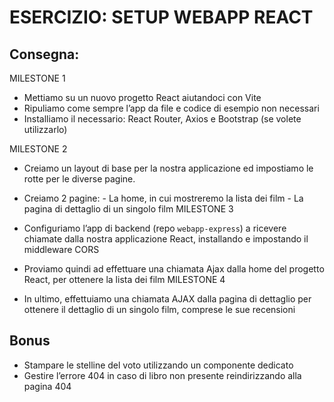 # ESERCIZIO: SETUP WEBAPP REACT

## Consegna:

MILESTONE 1

- Mettiamo su un nuovo progetto React aiutandoci con Vite
- Ripuliamo come sempre l’app da file e codice di esempio non necessari
- Installiamo il necessario: React Router, Axios e Bootstrap (se volete utilizzarlo)

MILESTONE 2

- Creiamo un layout di base per la nostra applicazione ed impostiamo le rotte per le diverse pagine.
- Creiamo 2 pagine: - La home, in cui mostreremo la lista dei film - La pagina di dettaglio di un singolo film
  MILESTONE 3

- Configuriamo l’app di backend (repo `webapp-express`) a ricevere chiamate dalla nostra applicazione React, installando e impostando il middleware CORS
- Proviamo quindi ad effettuare una chiamata Ajax dalla home del progetto React, per ottenere la lista dei film
  MILESTONE 4
- In ultimo, effettuiamo una chiamata AJAX dalla pagina di dettaglio per ottenere il dettaglio di un singolo film, comprese le sue recensioni

## Bonus

- Stampare le stelline del voto utilizzando un componente dedicato
- Gestire l’errore 404 in caso di libro non presente reindirizzando alla pagina 404
